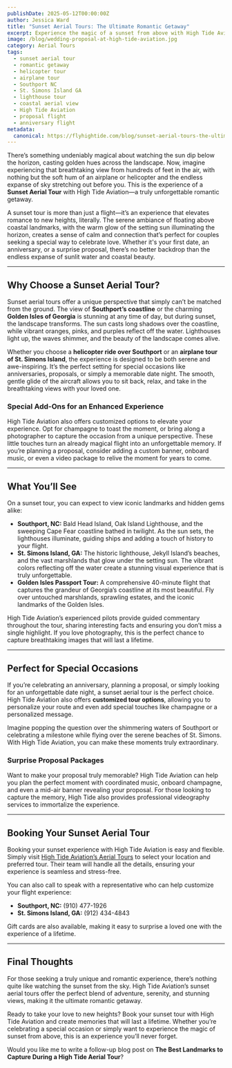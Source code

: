 ```yaml
---
publishDate: 2025-05-12T00:00:00Z
author: Jessica Ward
title: "Sunset Aerial Tours: The Ultimate Romantic Getaway"
excerpt: Experience the magic of a sunset from above with High Tide Aviation's aerial tours. Perfect for romantic getaways, proposals, and anniversaries, our helicopter and airplane tours over Southport, NC, and St. Simons Island, GA, offer breathtaking views and unforgettable moments. Book your sunset adventure today!
image: /blog/wedding-proposal-at-high-tide-aviation.jpg
category: Aerial Tours
tags:
  - sunset aerial tour
  - romantic getaway
  - helicopter tour
  - airplane tour
  - Southport NC
  - St. Simons Island GA
  - lighthouse tour
  - coastal aerial view
  - High Tide Aviation
  - proposal flight
  - anniversary flight
metadata:
  canonical: https://flyhightide.com/blog/sunset-aerial-tours-the-ultimate-romantic-getaway
---
```


There’s something undeniably magical about watching the sun dip below the horizon, casting golden hues across the landscape. Now, imagine experiencing that breathtaking view from hundreds of feet in the air, with nothing but the soft hum of an airplane or helicopter and the endless expanse of sky stretching out before you. This is the experience of a **Sunset Aerial Tour** with High Tide Aviation—a truly unforgettable romantic getaway.

A sunset tour is more than just a flight—it’s an experience that elevates romance to new heights, literally. The serene ambiance of floating above coastal landmarks, with the warm glow of the setting sun illuminating the horizon, creates a sense of calm and connection that’s perfect for couples seeking a special way to celebrate love. Whether it's your first date, an anniversary, or a surprise proposal, there’s no better backdrop than the endless expanse of sunlit water and coastal beauty.

---

## Why Choose a Sunset Aerial Tour?

Sunset aerial tours offer a unique perspective that simply can’t be matched from the ground. The view of **Southport’s coastline** or the charming **Golden Isles of Georgia** is stunning at any time of day, but during sunset, the landscape transforms. The sun casts long shadows over the coastline, while vibrant oranges, pinks, and purples reflect off the water. Lighthouses light up, the waves shimmer, and the beauty of the landscape comes alive.

Whether you choose a **helicopter ride over Southport** or an **airplane tour of St. Simons Island**, the experience is designed to be both serene and awe-inspiring. It’s the perfect setting for special occasions like anniversaries, proposals, or simply a memorable date night. The smooth, gentle glide of the aircraft allows you to sit back, relax, and take in the breathtaking views with your loved one.

### Special Add-Ons for an Enhanced Experience

High Tide Aviation also offers customized options to elevate your experience. Opt for champagne to toast the moment, or bring along a photographer to capture the occasion from a unique perspective. These little touches turn an already magical flight into an unforgettable memory. If you’re planning a proposal, consider adding a custom banner, onboard music, or even a video package to relive the moment for years to come.

---

## What You’ll See

On a sunset tour, you can expect to view iconic landmarks and hidden gems alike:

- **Southport, NC:** Bald Head Island, Oak Island Lighthouse, and the sweeping Cape Fear coastline bathed in twilight. As the sun sets, the lighthouses illuminate, guiding ships and adding a touch of history to your flight.
- **St. Simons Island, GA:** The historic lighthouse, Jekyll Island’s beaches, and the vast marshlands that glow under the setting sun. The vibrant colors reflecting off the water create a stunning visual experience that is truly unforgettable.
- **Golden Isles Passport Tour:** A comprehensive 40-minute flight that captures the grandeur of Georgia’s coastline at its most beautiful. Fly over untouched marshlands, sprawling estates, and the iconic landmarks of the Golden Isles.

High Tide Aviation’s experienced pilots provide guided commentary throughout the tour, sharing interesting facts and ensuring you don’t miss a single highlight. If you love photography, this is the perfect chance to capture breathtaking images that will last a lifetime.

---

## Perfect for Special Occasions

If you’re celebrating an anniversary, planning a proposal, or simply looking for an unforgettable date night, a sunset aerial tour is the perfect choice. High Tide Aviation also offers **customized tour options**, allowing you to personalize your route and even add special touches like champagne or a personalized message.

Imagine popping the question over the shimmering waters of Southport or celebrating a milestone while flying over the serene beaches of St. Simons. With High Tide Aviation, you can make these moments truly extraordinary.

### Surprise Proposal Packages

Want to make your proposal truly memorable? High Tide Aviation can help you plan the perfect moment with coordinated music, onboard champagne, and even a mid-air banner revealing your proposal. For those looking to capture the memory, High Tide also provides professional videography services to immortalize the experience.

---

## Booking Your Sunset Aerial Tour

Booking your sunset experience with High Tide Aviation is easy and flexible. Simply visit [High Tide Aviation’s Aerial Tours](https://flyhightide.com/st-simons-island) to select your location and preferred tour. Their team will handle all the details, ensuring your experience is seamless and stress-free.

You can also call to speak with a representative who can help customize your flight experience:

- **Southport, NC:** (910) 477-1926
- **St. Simons Island, GA:** (912) 434-4843

Gift cards are also available, making it easy to surprise a loved one with the experience of a lifetime.

---

## Final Thoughts

For those seeking a truly unique and romantic experience, there’s nothing quite like watching the sunset from the sky. High Tide Aviation’s sunset aerial tours offer the perfect blend of adventure, serenity, and stunning views, making it the ultimate romantic getaway.

Ready to take your love to new heights? Book your sunset tour with High Tide Aviation and create memories that will last a lifetime. Whether you’re celebrating a special occasion or simply want to experience the magic of sunset from above, this is an experience you’ll never forget.

Would you like me to write a follow-up blog post on **The Best Landmarks to Capture During a High Tide Aerial Tour**?
